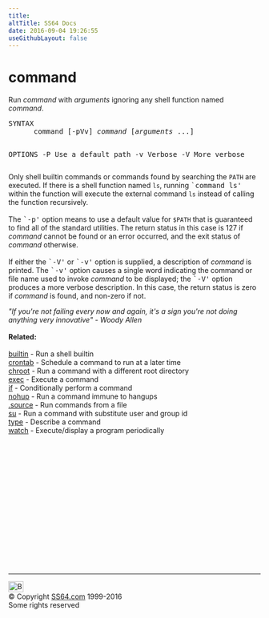 ```yaml
---
title:
altTitle: SS64 Docs
date: 2016-09-04 19:26:55
useGithubLayout: false
---
```

<!-- #BeginLibraryItem "/Library/head_bash.lbi" --><!-- #EndLibraryItem --><h1>command</h1> 
<p><span class="body">Run <var>command</var> with <var>arguments</var> 
ignoring any shell function named <var>command</var>. </span></p>
<pre>SYNTAX
      command [-pVv] <i>command</i> [<i>arguments</i> ...]

OPTIONS
      -P   Use a default path
      -v   Verbose
      -V   More verbose
</pre>
<p>Only shell builtin commands or commands found 
  by searching the <code>PATH</code> are executed. If there is a shell function 
  named <code>ls</code>, running <samp>`command ls'</samp> within the function 
  will execute the external command <code>ls</code> instead of calling the function 
  recursively. <br>
  <br>
  The <samp>`-p'</samp> option means to use a default value for <code>$PATH</code> 
  that is guaranteed to find all of the standard utilities. The return status 
  in this case is 127 if <var>command</var> cannot be found or an error occurred, 
  and the exit status of <var>command</var> otherwise. <br>
  <br>
  If either the <samp>`-V'</samp> or <samp>`-v'</samp> option is supplied, a description 
  of <var>command</var> is printed. The <samp>`-v'</samp> option causes a single 
  word indicating the command or file name used to invoke <var>command</var> to 
  be displayed; the <samp>`-V'</samp> option produces a more verbose description. 
  In this case, the return status is zero if <var>command</var> is found, and 
non-zero if not. </p>
<p><span class="body"><i class="quote">"If you're not failing every now and again, it's a sign you're not doing anything very innovative" - Woody Allen</i><br>
</span><b><br>
Related:</b><br>
<br>
<a href="builtin.html">builtin</a> - Run a shell builtin<br>
<a href="crontab.html">crontab</a> - Schedule a command to run at a later time<br>
<a href="chroot.html">chroot</a> - Run a command with a different root directory<br>
<a href="exec.html">exec</a> - Execute a command<br>
<a href="if.html">if</a> - Conditionally perform a command<br>
<a href="nohup.html">nohup</a> - Run a command immune to hangups<br>
<a href="source.html">.source</a> - Run commands from a file <br>
<a href="su.html">su</a> - Run a command with substitute user and group id<br>
<a href="type.html">type</a> - Describe a command <br>
<a href="watch.html">watch</a> - Execute/display a program periodically </p><!-- #BeginLibraryItem "/Library/foot_bash.lbi" --><p>
<!-- bash300 -->
<ins class="adsbygoogle" style="display:inline-block;width:300px;height:250px" data-ad-client="ca-pub-6140977852749469" data-ad-slot="4615356305"></ins>
<script>
(adsbygoogle = window.adsbygoogle || []).push({});
</script></p>
<hr>
<div id="bl" class="footer"><a href="command.html#"><img src="../images/top.png" width="30" height="22" alt="Back to the Top"></a></div>
<div id="br" class="footer, tagline">© Copyright <a href="../index.html">SS64.com</a> 1999-2016<br>
Some rights reserved</div><!-- #EndLibraryItem -->

